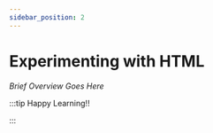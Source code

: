 ```yaml
---
sidebar_position: 2
---
```


# Experimenting with HTML

_Brief Overview Goes Here_

:::tip Happy Learning!!

<QuestButton text="Go To Quest" link="https://app.stackup.dev/quest_page/experimenting-with-html" />

:::
